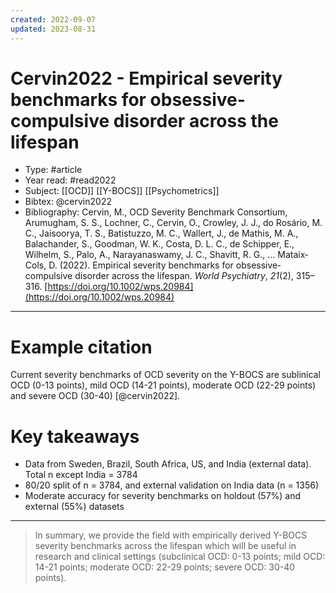 ```yaml
---
created: 2022-09-07
updated: 2023-08-31
---
```

# Cervin2022 - Empirical severity benchmarks for obsessive-compulsive disorder across the lifespan

* Type: #article
* Year read: #read2022
* Subject: [[OCD]] [[Y-BOCS]] [[Psychometrics]]
* Bibtex: @cervin2022
* Bibliography: Cervin, M., OCD Severity Benchmark Consortium, Arumugham, S. S., Lochner, C., Cervin, O., Crowley, J. J., do Rosário, M. C., Jaisoorya, T. S., Batistuzzo, M. C., Wallert, J., de Mathis, M. A., Balachander, S., Goodman, W. K., Costa, D. L. C., de Schipper, E., Wilhelm, S., Palo, A., Narayanaswamy, J. C., Shavitt, R. G., … Mataix‐Cols, D. (2022). Empirical severity benchmarks for obsessive‐compulsive disorder across the lifespan. _World Psychiatry_, _21_(2), 315–316. [https://doi.org/10.1002/wps.20984](https://doi.org/10.1002/wps.20984)
---
# Example citation

Current severity benchmarks of OCD severity on the Y-BOCS are sublinical OCD (0-13 points), mild OCD (14-21 points), moderate OCD (22-29 points) and severe OCD (30-40) [@cervin2022].

# Key takeaways
* Data from Sweden, Brazil, South Africa, US, and India (external data). Total n except India = 3784
* 80/20 split of n = 3784, and external validation on India data (n = 1356)
* Moderate accuracy for severity benchmarks on holdout (57%) and external (55%) datasets
---

> In summary, we provide the field with empirically derived Y-BOCS severity benchmarks across the lifespan which will be useful in research and clinical settings (subclinical OCD: 0-13 points; mild OCD: 14-21 points; moderate OCD: 22-29 points; severe OCD: 30-40 points).
